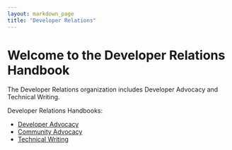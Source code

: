 ```yaml
---
layout: markdown_page
title: "Developer Relations"
---
```

# Welcome to the Developer Relations Handbook  

The Developer Relations organization includes Developer Advocacy and Technical Writing.

Developer Relations Handbooks:  

- [Developer Advocacy](/handbook/marketing/developer-relations/developer-advocacy/)
- [Community Advocacy](/handbook/marketing/developer-relations/community-advocacy/)  
- [Technical Writing](/handbook/marketing/developer-relations/technical-writing/)  
